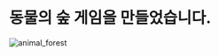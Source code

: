 # 동물의 숲 게임을 만들었습니다.

![animal_forest](https://github.com/Se0-hyun/likelion11th/assets/80439045/a3c78f60-06c0-49b5-907e-68a8357bb329)
